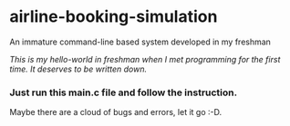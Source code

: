 # airline-booking-simulation
An immature command-line based system developed in my freshman

*This is my hello-world in freshman when I met programming for the first time. It deserves to be written down.*

### Just run this main.c file and follow the instruction.
Maybe there are a cloud of bugs and errors, let it go :-D.
